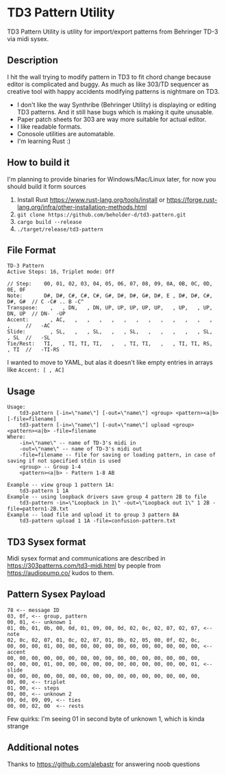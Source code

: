 # TD3 Pattern Utility

TD3 Pattern Utility is utility for import/export patterns from Behringer TD-3 via midi sysex.

## Description

I hit the wall trying to modify pattern in TD3 to fit chord change because editor is complicated and buggy. As much as like 303/TD sequencer as creative tool with happy accidents modifying patterns is nightmare on TD3.

* I don't like the way Synthribe (Behringer Utility) is displaying or editing TD3 patterns. And it still hase bugs which is making it quite unusable.
* Paper patch sheets for 303 are way more suitable for actual editor.
* I like readable formats.
* Conosole utilities are automatable.
* I'm learning Rust :)

## How to build it

I'm planning to provide binaries for Windows/Mac/Linux later, for now you should build it form sources

1. Install Rust https://www.rust-lang.org/tools/install or https://forge.rust-lang.org/infra/other-installation-methods.html
2. `git clone https://github.com/beholder-d/td3-pattern.git`
3. `cargo build --release`
4. `./target/release/td3-pattern`

## File Format

```
TD-3 Pattern
Active Steps: 16, Triplet mode: Off

// Step:    00, 01, 02, 03, 04, 05, 06, 07, 08, 09, 0A, 0B, 0C, 0D, 0E, 0F
Note:       D#, D#, C#, C#, C#, G#, D#, D#, G#, D#, E , D#, D#, C#, D#, G#  // C -C# .. B -C^
Transpose:    ,   , DN,   , DN, UP, UP, UP, UP, UP,   , UP,   , UP, DN, UP  // DN-  -UP
Accent:       , AC,   ,   ,   ,   ,   ,   ,   ,   ,   ,   ,   ,   ,   ,     //   -AC
Slide:        , SL,   ,   , SL,   ,   , SL,   ,   ,   ,   ,   , SL,   , SL  //   -SL
Tie/Rest:   TI,   , TI, TI, TI,   ,   , TI, TI,   ,   , TI, TI, RS,   , TI  //   -TI-RS
```

I wanted to move to YAML, but alas it doesn't like empty entries in arrays like `Accent: [ , AC]`

## Usage

```
Usage:
    td3-pattern [-in=\"name\"] [-out=\"name\"] <group> <pattern><a|b> [-file=filename]
    td3-pattern [-in=\"name\"] [-out=\"name\"] upload <group> <pattern><a|b> -file=filename
Where:
    -in=\"name\" -- name of TD-3's midi in
    -out=\"name\" -- name of TD-3's midi out
    -file=filename -- file for saving or loading pattern, in case of saving if not specified stdin is used
    <group> -- Group 1-4
    <pattern><a|b> - Pattern 1-8 AB

Example -- view group 1 pattern 1A:
    td3-pattern 1 1A
Example -- using loopback drivers save group 4 pattern 2B to file
    td3-pattern -in=\"Loopback in 1\" -out=\"Loopback out 1\" 1 2B -file=pattern1-2B.txt
Example -- load file and upload it to group 3 pattern 8A
    td3-pattern upload 1 1A -file=confusion-pattern.txt
```

## TD3 Sysex format

Midi sysex format and communications are described in https://303patterns.com/td3-midi.html by people from https://audiopump.co/ kudos to them.

## Pattern Sysex Payload

```
78 <-- message ID
03, 0f, <-- group, pattern
00, 01, <-- unknown 1
01, 0b, 01, 0b, 00, 0d, 01, 09, 00, 0d, 02, 0c, 02, 07, 02, 07, <-- note
02, 0c, 02, 07, 01, 0c, 02, 07, 01, 0b, 02, 05, 00, 0f, 02, 0c,
00, 00, 00, 01, 00, 00, 00, 00, 00, 00, 00, 00, 00, 00, 00, 00, <-- accent
00, 00, 00, 00, 00, 00, 00, 00, 00, 00, 00, 00, 00, 00, 00, 00,
00, 00, 00, 01, 00, 00, 00, 00, 00, 00, 00, 00, 00, 00, 00, 01, <-- slide
00, 00, 00, 00, 00, 00, 00, 00, 00, 00, 00, 00, 00, 00, 00, 00,
00, 00, <-- triplet
01, 00, <-- steps
00, 00, <-- unknown 2
09, 0d, 09, 09, <-- ties
00, 00, 02, 00  <-- rests
```

Few quirks: I'm seeing 01 in second byte of unknown 1, which is kinda strange

## Additional notes

Thanks to https://github.com/alebastr for answering noob questions


